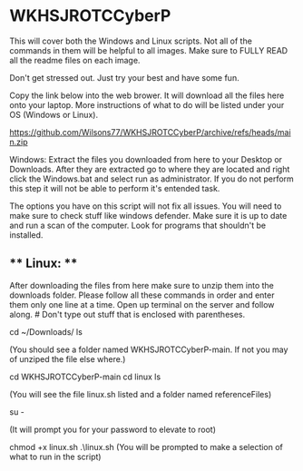 # WKHSJROTCCyberP
This will cover both the Windows and Linux scripts. Not all of the commands in them will be helpful to all images. Make sure to FULLY READ all the readme files on each image. 

Don't get stressed out. Just try your best and have some fun. 

Copy the link below into the web brower. It will download all the files here onto your laptop. More instructions of what to do will be listed under your OS (Windows or Linux).

https://github.com/Wilsons77/WKHSJROTCCyberP/archive/refs/heads/main.zip






Windows:
Extract the files you downloaded from here to your Desktop or Downloads. After they are extracted go to where they are located and right click the Windows.bat and select run as administrator. If you do not perform this step it will not be able to perform it's entended task. 

The options you have on this script will not fix all issues. You will need to make sure to check stuff like windows defender. Make sure it is up to date and run a scan of the computer. Look for programs that shouldn't be installed. 





## ** Linux: **
After downloading the files from here make sure to unzip them into the downloads folder. 
Please follow all these commands in order and enter them only one line at a time. Open up terminal on the server and follow along. # Don't type out stuff that is enclosed with parentheses.

cd ~/Downloads/
ls

(You should see a folder named WKHSJROTCCyberP-main. If not you may of unziped the file else where.)

cd WKHSJROTCCyberP-main
cd linux
ls

(You will see the file linux.sh listed and a folder named referenceFiles)

su -

(It will prompt you for your password to elevate to root)

chmod +x linux.sh
.\linux.sh
(You will be prompted to make a selection of what to run in the script)

